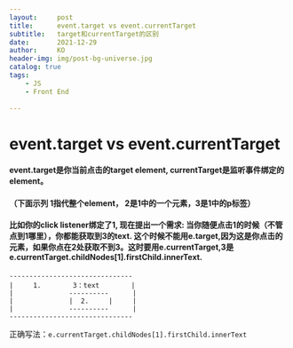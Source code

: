 ```yaml
---
layout:     post
title:      event.target vs event.currentTarget
subtitle:   target和currentTarget的区别
date:       2021-12-29
author:     KO
header-img: img/post-bg-universe.jpg
catalog: true
tags:
    - JS
    - Front End
  
---
```



# event.target vs event.currentTarget

#### event.target是你当前点击的target element, currentTarget是监听事件绑定的element。
#### （下面示列 1指代整个element， 2是1中的一个元素，3是1中的p标签） 
#### 比如你的click listener绑定了1, 现在提出一个需求: 当你随便点击1的时候（不管点到1哪里），你都能获取到3的text. 这个时候不能用e.target,因为这是你点击的元素，如果你点在2处获取不到3。这时要用e.currentTarget,3是e.currentTarget.childNodes[1].firstChild.innerText.

```
-------------------------------
|     1.        3：text        |
|              ----------      | 
|              |  2.     |     |
|              ----------      |
-------------------------------
```


正确写法：`e.currentTarget.childNodes[1].firstChild.innerText`
